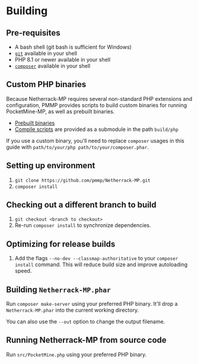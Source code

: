 # Building
## Pre-requisites
- A bash shell (git bash is sufficient for Windows)
- [`git`](https://git-scm.com) available in your shell
- PHP 8.1 or newer available in your shell
- [`composer`](https://getcomposer.org) available in your shell

## Custom PHP binaries
Because Netherrack-MP requires several non-standard PHP extensions and configuration, PMMP provides scripts to build custom binaries for running PocketMine-MP, as well as prebuilt binaries.

- [Prebuilt binaries](https://github.com/pmmp/PHP-Binaries/releases)
- [Compile scripts](https://github.com/pmmp/php-build-scripts) are provided as a submodule in the path `build/php`

If you use a custom binary, you'll need to replace `composer` usages in this guide with `path/to/your/php path/to/your/composer.phar`.

## Setting up environment
1. `git clone https://github.com/pmmp/Netherrack-MP.git`
2. `composer install`

## Checking out a different branch to build
1. `git checkout <branch to checkout>`
2. Re-run `composer install` to synchronize dependencies.

## Optimizing for release builds
1. Add the flags `--no-dev --classmap-authoritative` to your `composer install` command. This will reduce build size and improve autoloading speed.

## Building `Netherrack-MP.phar`
Run `composer make-server` using your preferred PHP binary. It'll drop a `Netherrack-MP.phar` into the current working directory.

You can also use the `--out` option to change the output filename.

## Running Netherrack-MP from source code
Run `src/PocketMine.php` using your preferred PHP binary.
